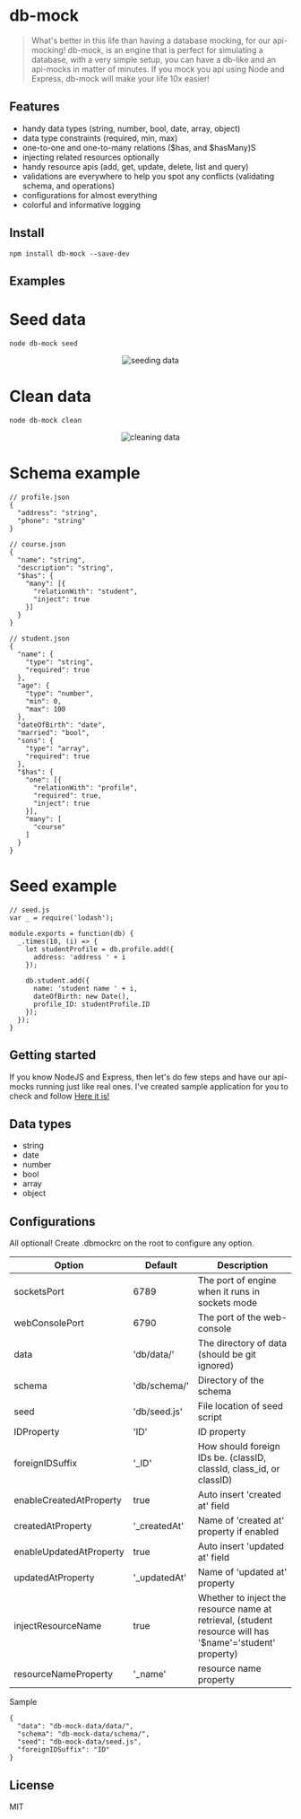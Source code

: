 # db-mock

> What's better in this life than having a database mocking, for our api-mocking!
> db-mock, is an engine that is perfect for simulating a database, with
> a very simple setup, you can have a db-like and an api-mocks in matter of minutes.
> If you mock you api using Node and Express, db-mock will make your life 10x easier!


## Features
- handy data types (string, number, bool, date, array, object)
- data type constraints (required, min, max)
- one-to-one and one-to-many relations ($has, and $hasMany)S
- injecting related resources optionally
- handy resource apis (add, get, update, delete, list and query)
- validations are everywhere to help you spot any conflicts (validating schema, and operations)
- configurations for almost everything
- colorful and informative logging

## Install
```
npm install db-mock --save-dev
```

## Examples
# Seed data
```
node db-mock seed
```
<p align="center">
  <img align="center" src="https://i.imgsafe.org/79b793e.png" alt="seeding data" />
</p>


# Clean data
```
node db-mock clean
```
<p align="center">
  <img align="center" src="https://i.imgsafe.org/8dae999.png" alt="cleaning data" />
</p>

# Schema example
```
// profile.json
{
  "address": "string",
  "phone": "string"
}
```

```
// course.json
{
  "name": "string",
  "description": "string",
  "$has": {
    "many": [{
      "relationWith": "student",
      "inject": true
    }]
  }
}
```

```
// student.json
{
  "name": {
    "type": "string",
    "required": true
  },
  "age": {
    "type": "number",
    "min": 0,
    "max": 100
  },
  "dateOfBirth": "date",
  "married": "bool",
  "sons": {
    "type": "array",
    "required": true
  },
  "$has": {
    "one": [{
      "relationWith": "profile",
      "required": true,
      "inject": true
    }],
    "many": [
      "course"
    ]
  }
}
```

# Seed example
```
// seed.js
var _ = require('lodash');

module.exports = function(db) {
  _.times(10, (i) => {
    let studentProfile = db.profile.add({
      address: 'address ' + i
    });

    db.student.add({
      name: 'student name ' + i,
      dateOfBirth: new Date(),
      profile_ID: studentProfile.ID
    });
  });
}
```

## Getting started
If you know NodeJS and Express, then let's do few steps and have our api-mocks running just like real ones.
I've created sample application for you to check and follow
[Here it is!](https://github.com/AmrAbdulrahman/db-mock-tutorial) 

## Data types
- string
- date
- number
- bool
- array
- object

## Configurations
All optional! Create .dbmockrc on the root to configure any option.

Option                    | Default            | Description 
------------------------- | ------------------ | ---------------------
socketsPort               | 6789               | The port of engine when it runs in sockets mode
webConsolePort            | 6790               | The port of the web-console
data                      | 'db/data/'         | The directory of data (should be git ignored)
schema                    | 'db/schema/'       | Directory of the schema
seed                      | 'db/seed.js'       | File location of seed script
IDProperty                | 'ID'               | ID property
foreignIDSuffix           | '_ID'              | How should foreign IDs be. (classID, classId, class_id, or classID)
enableCreatedAtProperty   | true               | Auto insert 'created at' field
createdAtProperty         | '_createdAt'       | Name of 'created at' property if enabled
enableUpdatedAtProperty   | true               | Auto insert 'updated at' field
updatedAtProperty         | '_updatedAt'       | Name of 'updated at' property
injectResourceName        | true               | Whether to inject the resource name at retrieval, (student resource will has '$name'='student' property)
resourceNameProperty      | '_name'            | resource name property

Sample
```
{
  "data": "db-mock-data/data/",
  "schema": "db-mock-data/schema/",
  "seed": "db-mock-data/seed.js",
  "foreignIDSuffix": "ID"
}
```

## License
MIT
